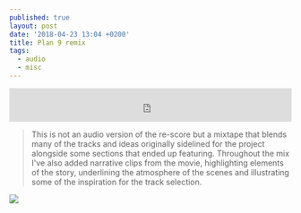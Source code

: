 ```yaml
---
published: true
layout: post
date: '2018-04-23 13:04 +0200'
title: Plan 9 remix
tags:
  - audio
  - misc
---
```

<iframe width="100%" height="60" src="https://www.mixcloud.com/widget/iframe/?hide_cover=1&mini=1&feed=%2FDJCheeba%2Fplan-9-from-outer-space-music-that-inspired-the-bfi-re-score%2F" frameborder="0" ></iframe>

> This is not an audio version of the re-score but a mixtape that blends many of the tracks and ideas originally sidelined for the project alongside some sections that ended up featuring.
> Throughout the mix I've also added narrative clips from the movie, highlighting elements of the story, underlining the atmosphere of the scenes and illustrating some of the inspiration for the track selection. 

![](https://upload.wikimedia.org/wikipedia/commons/8/89/Plan_nine_from_outer_space.jpg)